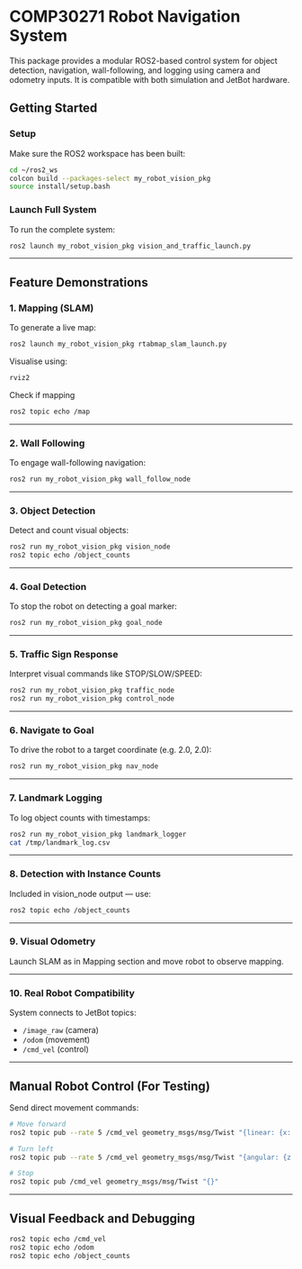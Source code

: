 
# COMP30271 Robot Navigation System

This package provides a modular ROS2-based control system for object detection, navigation, wall-following, and logging using camera and odometry inputs. It is compatible with both simulation and JetBot hardware.

## Getting Started

### Setup
Make sure the ROS2 workspace has been built:
```bash
cd ~/ros2_ws
colcon build --packages-select my_robot_vision_pkg
source install/setup.bash
```

### Launch Full System
To run the complete system:
```bash
ros2 launch my_robot_vision_pkg vision_and_traffic_launch.py
```

---

## Feature Demonstrations

### 1. Mapping (SLAM)
To generate a live map:
```bash
ros2 launch my_robot_vision_pkg rtabmap_slam_launch.py
```
Visualise using:
```bash
rviz2
```
Check if mapping
```bash
ros2 topic echo /map
```

---

### 2. Wall Following
To engage wall-following navigation:
```bash
ros2 run my_robot_vision_pkg wall_follow_node
```

---

### 3. Object Detection
Detect and count visual objects:
```bash
ros2 run my_robot_vision_pkg vision_node
ros2 topic echo /object_counts
```

---

### 4. Goal Detection
To stop the robot on detecting a goal marker:
```bash
ros2 run my_robot_vision_pkg goal_node
```

---

### 5. Traffic Sign Response
Interpret visual commands like STOP/SLOW/SPEED:
```bash
ros2 run my_robot_vision_pkg traffic_node
ros2 run my_robot_vision_pkg control_node
```

---

### 6. Navigate to Goal
To drive the robot to a target coordinate (e.g. 2.0, 2.0):
```bash
ros2 run my_robot_vision_pkg nav_node
```

---

### 7. Landmark Logging
To log object counts with timestamps:
```bash
ros2 run my_robot_vision_pkg landmark_logger
cat /tmp/landmark_log.csv
```

---

### 8. Detection with Instance Counts
Included in vision_node output — use:
```bash
ros2 topic echo /object_counts
```

---

### 9. Visual Odometry
Launch SLAM as in Mapping section and move robot to observe mapping.

---

### 10. Real Robot Compatibility
System connects to JetBot topics:
- `/image_raw` (camera)
- `/odom` (movement)
- `/cmd_vel` (control)

---

## Manual Robot Control (For Testing)
Send direct movement commands:
```bash
# Move forward
ros2 topic pub --rate 5 /cmd_vel geometry_msgs/msg/Twist "{linear: {x: 0.2}}"

# Turn left
ros2 topic pub --rate 5 /cmd_vel geometry_msgs/msg/Twist "{angular: {z: 0.5}}"

# Stop
ros2 topic pub /cmd_vel geometry_msgs/msg/Twist "{}"
```

---

## Visual Feedback and Debugging
```bash
ros2 topic echo /cmd_vel
ros2 topic echo /odom
ros2 topic echo /object_counts
```

